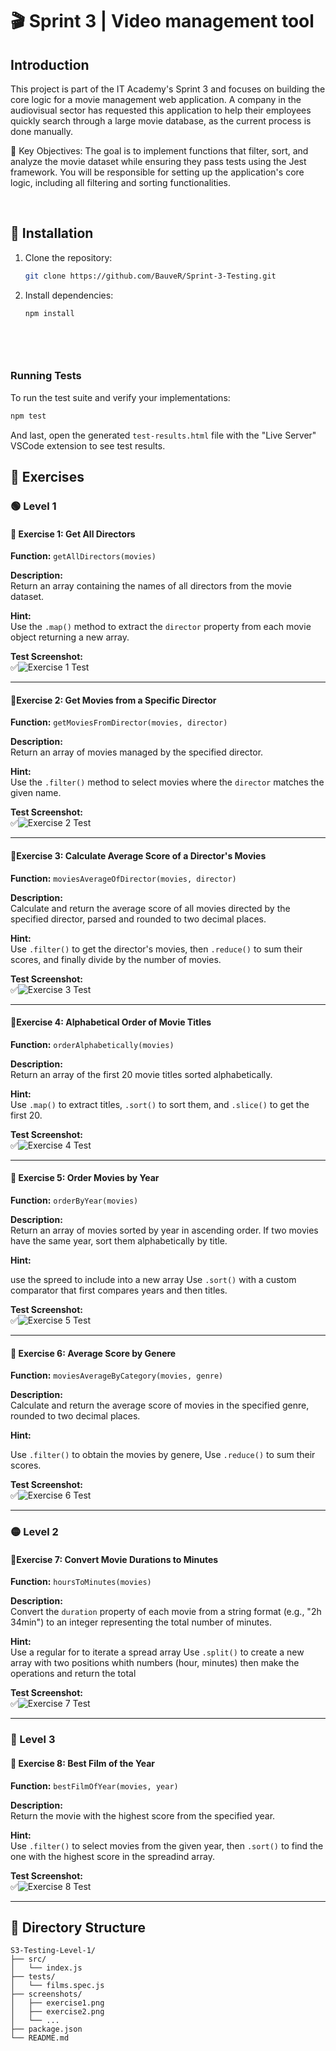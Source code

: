 # 🎬 Sprint 3 | Video management tool

## Introduction

This project is part of the IT Academy's Sprint 3 and focuses on building the core logic for a movie management web application. A company in the audiovisual sector has requested this application to help their employees quickly search through a large movie database, as the current process is done manually.

📌​ Key Objectives:
The goal is to implement functions that filter, sort, and analyze the movie dataset while ensuring they pass tests using the Jest framework. You will be responsible for setting up the application's core logic, including all filtering and sorting functionalities.

<br>

## 🔗​ Installation


1. Clone the repository:

   ```bash
   git clone https://github.com/BauveR/Sprint-3-Testing.git

2. Install dependencies:

   ```bash
   npm install
   ```
   ```


<br>

### Running Tests

To run the test suite and verify your implementations:

```bash
npm test
```
And last, open the generated `test-results.html` file with the "Live Server" VSCode extension to see test results.
<br>

## 🦾 Exercises

### 🟢 Level 1

#### 🦾​ Exercise 1: Get All Directors

**Function:** `getAllDirectors(movies)`

**Description:**  
Return an array containing the names of all directors from the movie dataset.

**Hint:**  
Use the `.map()` method to extract the `director` property from each movie object returning a new array.

**Test Screenshot:**  
✅![Exercise 1 Test](./screenshots/getAllDirectors.png)

---

#### 🦾​ Exercise 2: Get Movies from a Specific Director

**Function:** `getMoviesFromDirector(movies, director)`

**Description:**  
Return an array of movies managed by the specified director.

**Hint:**  
Use the `.filter()` method to select movies where the `director` matches the given name.

**Test Screenshot:**  
✅![Exercise 2 Test](./screenshots/getMoviesFromDirector.png)

---

#### 🦾​ Exercise 3: Calculate Average Score of a Director's Movies

**Function:** `moviesAverageOfDirector(movies, director)`

**Description:**  
Calculate and return the average score of all movies directed by the specified director, parsed and rounded to two decimal places.

**Hint:**  
Use `.filter()` to get the director's movies, then `.reduce()` to sum their scores, and finally divide by the number of movies.

**Test Screenshot:**  
✅![Exercise 3 Test](./screenshots/moviesAverageDirector.png)

---

#### 🦾​ Exercise 4: Alphabetical Order of Movie Titles

**Function:** `orderAlphabetically(movies)`

**Description:**  
Return an array of the first 20 movie titles sorted alphabetically.

**Hint:**  
Use `.map()` to extract titles, 
`.sort()` to sort them, and 
`.slice()` to get the first 20.

**Test Screenshot:**  
✅![Exercise 4 Test](./screenshots/orderAlphabetically.png)

---

#### 🦾​ Exercise 5: Order Movies by Year

**Function:** `orderByYear(movies)`

**Description:**  
Return an array of movies sorted by year in ascending order. If two movies have the same year, sort them alphabetically by title.

**Hint:**  

use the spreed to include into a new array
Use `.sort()` with a custom comparator that first compares years and then titles.

**Test Screenshot:**  
✅![Exercise 5 Test](./screenshots/OrdeyByYear.png)

---

#### 🦾​ Exercise 6: Average Score by Genere

**Function:** `moviesAverageByCategory(movies, genre)`

**Description:**  
Calculate and return the average score of movies in the specified genre, rounded to two decimal places.

**Hint:**  

Use `.filter()` to obtain the movies by genere,
Use `.reduce()` to sum their scores.

**Test Screenshot:**  
✅![Exercise 6 Test](./screenshots/moviesAverageByCategory.png)

---

### 🟡 Level 2

#### 🦾​ Exercise 7: Convert Movie Durations to Minutes

**Function:** `hoursToMinutes(movies)`

**Description:**  
Convert the `duration` property of each movie from a string format (e.g., "2h 34min") to an integer representing the total number of minutes.

**Hint:**  
Use a regular for  to iterate a spread array 
Use `.split()` to create a new array with two positions whith numbers (hour, minutes) then make the operations  and return the total 

**Test Screenshot:**  
✅![Exercise 7 Test](./screenshots/HousToMinutes.png)

---

### 🔴 Level 3

#### 🦾​ Exercise 8: Best Film of the Year

**Function:** `bestFilmOfYear(movies, year)`

**Description:**  
Return the movie with the highest score from the specified year.

**Hint:**  
Use `.filter()` to select movies from the given year, 
then `.sort()` to find the one with the highest score in the spreadind array.

**Test Screenshot:**  
✅![Exercise 8 Test](./screenshots/bestFilmOfTheYear.png)

---

## 📁 Directory Structure

```
S3-Testing-Level-1/
├── src/
│   └── index.js
├── tests/
│   └── films.spec.js
├── screenshots/
│   ├── exercise1.png
│   ├── exercise2.png
│   └── ...
├── package.json
└── README.md
```
